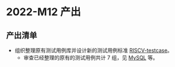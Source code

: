# 2022-M12 产出

## 产出清单

- 组织整理原有测试用例库并设计新的测试用例标准 [RISCV-testcase](https://github.com/ArielHeleneto/RISCV-testcase/)。
  - 审查已经整理的原有的测试用例共计 7 组，见 [MySQL](https://github.com/ArielHeleneto/RISCV-testcase/pull/47) 等。
